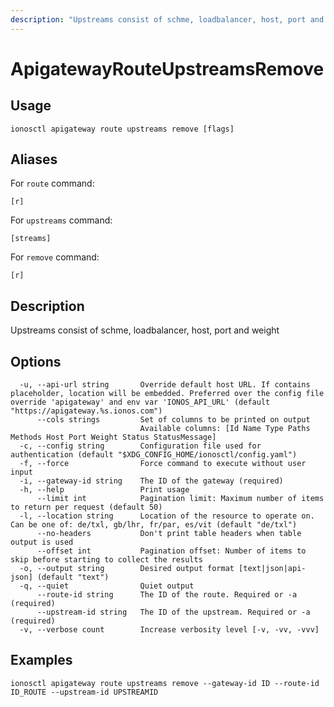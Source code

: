 ```yaml
---
description: "Upstreams consist of schme, loadbalancer, host, port and weight"
---
```


# ApigatewayRouteUpstreamsRemove

## Usage

```text
ionosctl apigateway route upstreams remove [flags]
```

## Aliases

For `route` command:

```text
[r]
```

For `upstreams` command:

```text
[streams]
```

For `remove` command:

```text
[r]
```

## Description

Upstreams consist of schme, loadbalancer, host, port and weight

## Options

```text
  -u, --api-url string       Override default host URL. If contains placeholder, location will be embedded. Preferred over the config file override 'apigateway' and env var 'IONOS_API_URL' (default "https://apigateway.%s.ionos.com")
      --cols strings         Set of columns to be printed on output 
                             Available columns: [Id Name Type Paths Methods Host Port Weight Status StatusMessage]
  -c, --config string        Configuration file used for authentication (default "$XDG_CONFIG_HOME/ionosctl/config.yaml")
  -f, --force                Force command to execute without user input
  -i, --gateway-id string    The ID of the gateway (required)
  -h, --help                 Print usage
      --limit int            Pagination limit: Maximum number of items to return per request (default 50)
  -l, --location string      Location of the resource to operate on. Can be one of: de/txl, gb/lhr, fr/par, es/vit (default "de/txl")
      --no-headers           Don't print table headers when table output is used
      --offset int           Pagination offset: Number of items to skip before starting to collect the results
  -o, --output string        Desired output format [text|json|api-json] (default "text")
  -q, --quiet                Quiet output
      --route-id string      The ID of the route. Required or -a (required)
      --upstream-id string   The ID of the upstream. Required or -a (required)
  -v, --verbose count        Increase verbosity level [-v, -vv, -vvv]
```

## Examples

```text
ionosctl apigateway route upstreams remove --gateway-id ID --route-id ID_ROUTE --upstream-id UPSTREAMID
```

